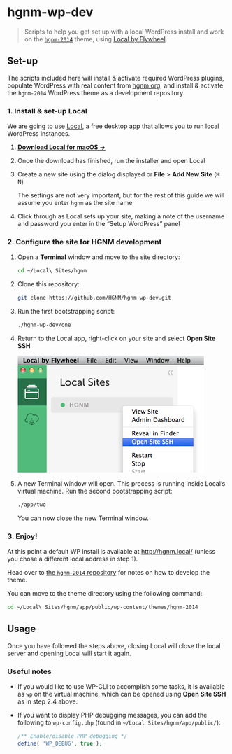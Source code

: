 # hgnm-wp-dev

> Scripts to help you get set up with a local WordPress install and work on the [`hgnm-2014`][hgnm2014] theme, using [Local by Flywheel][local].

  [hgnm2014]: https://github.com/HGNM/hgnm-2014
  [local]: https://local.getflywheel.com/ "Local"

## Set-up

The scripts included here will install & activate required WordPress plugins, populate WordPress with real content from [hgnm.org](http://hgnm.org), and install & activate the `hgnm-2014` WordPress theme as a development repository.

### 1. Install & set-up Local

We are going to use [Local][local], a free desktop app that allows you to run local WordPress instances.

1. **[Download Local for macOS →](https://local-by-flywheel-flywheel.netdna-ssl.com/releases/2-2-4/local-by-flywheel-2-2-4-mac.zip)**

2. Once the download has finished, run the installer and open Local
  
3. Create a new site using the dialog displayed or **File** > **Add New Site** (<kbd>⌘ N</kbd>)

    The settings are not very important, but for the rest of this guide we will assume you enter `hgnm` as the site name
    
4. Click through as Local sets up your site, making a note of the username and password you enter in the “Setup WordPress” panel

### 2. Configure the site for HGNM development

1. Open a **Terminal** window and move to the site directory:

    ```sh
    cd ~/Local\ Sites/hgnm
    ```
    
2. Clone this repository:

    ```sh
    git clone https://github.com/HGNM/hgnm-wp-dev.git
    ```
    
3. Run the first bootstrapping script:

    ```sh
    ./hgnm-wp-dev/one
    ```

4. Return to the Local app, right-click on your site and select **Open Site SSH**

    ![Screenshot of the Local app showing the menu to click on](.github/local-ssh.png)
    
5. A new Terminal window will open. This process is running inside Local’s virtual machine. Run the second bootstrapping script:

    ```sh
    ./app/two
    ```
    
    You can now close the new Terminal window.


### 3. Enjoy!

At this point a default WP install is available at <http://hgnm.local/> (unless you chose a different local address in step 1).

Head over to [the `hgnm-2014` repository](https://github.com/HGNM/hgnm-2014#development) for notes on how to develop the theme.

You can move to the theme directory using the following command:

```sh
cd ~/Local\ Sites/hgnm/app/public/wp-content/themes/hgnm-2014
```

## Usage

Once you have followed the steps above, closing Local will close the local server and opening Local will start it again.

### Useful notes

- If you would like to use WP-CLI to accomplish some tasks, it is available as `wp` on the virtual machine, which can be opened using **Open Site SSH** as in step 2.4 above.

- If you want to display PHP debugging messages, you can add the following to `wp-config.php` (found in `~/Local Sites/hgnm/app/public/`):

    ```php
    /** Enable/disable PHP debugging */
    define( 'WP_DEBUG', true );
    ```
